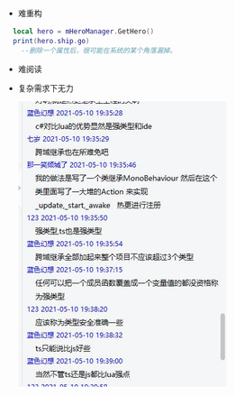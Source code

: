 - 难重构

```lua
  local hero = mHeroManager.GetHero()
  print(hero.ship.go)
	--删除一个属性后，很可能在系统的某个角落漏掉。
```

- 难阅读

- 复杂需求下无力

  ![蓝大谈论](Image/蓝大讨论Lua不是强类型.jpg)

